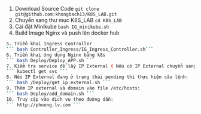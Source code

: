 1. Download Source Code
``` git clone git@github.com:khongbach13/K8S_LAB.git  ```
2. Chuyển sang thư mục K8S_LAB
```cd K8S_LAB ```
3. Cài đặt Minikube
``` bash IG_minikube.sh ```
4. Build Image Nginx và push lên docker hub
``` bash Nginx_image/build_dockerfile.sh
5. Triển khai Ingress Controller
``` bash Controller_Ingress/IG_Ingress_Controller.sh```
6. Triển khai ứng dụng Nginx bằng k8s
``` bash Deploy/Deploy_APP.sh ```
7. Kiểm tra service để lấy IP External ( Nếu có IP External chuyển sang bước 9)
``` kubectl get svc ```
8. Nếu IP External đang ở trạng thái pending thì thực hiện câu lệnh: 
``` bash /Deploy/get_ip_external.sh ```
9. Thêm IP external và domain vào file /etc/hosts:
``` bash Deploy/add_domain.sh ```
10. Truy cập vào dịch vụ theo đường dẫn:
``` http://phuong.lv.com ```
